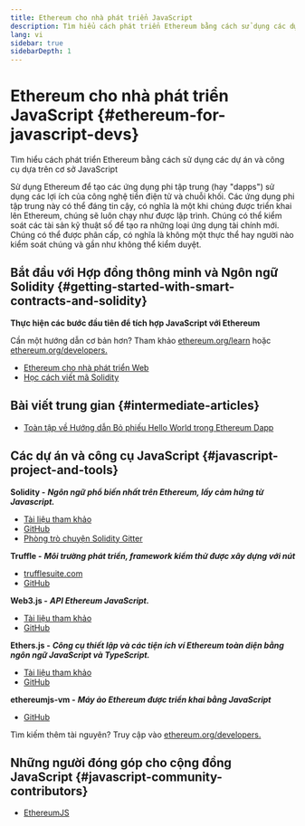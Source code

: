 ```yaml
---
title: Ethereum cho nhà phát triển JavaScript
description: Tìm hiểu cách phát triển Ethereum bằng cách sử dụng các dự án và công cụ dựa trên cơ sở JavaScript
lang: vi
sidebar: true
sidebarDepth: 1
---
```


# Ethereum cho nhà phát triển JavaScript {#ethereum-for-javascript-devs}

<div class="featured">Tìm hiểu cách phát triển Ethereum bằng cách sử dụng các dự án và công cụ dựa trên cơ sở JavaScript</div>

Sử dụng Ethereum để tạo các ứng dụng phi tập trung (hay "dapps") sử dụng các lợi ích của công nghệ tiền điện tử và chuỗi khối. Các ứng dụng phi tập trung này có thể đáng tin cậy, có nghĩa là một khi chúng được triển khai lên Ethereum, chúng sẽ luôn chạy như được lập trình. Chúng có thể kiểm soát các tài sản kỹ thuật số để tạo ra những loại ứng dụng tài chính mới. Chúng có thể được phân cấp, có nghĩa là không một thực thể hay người nào kiểm soát chúng và gần như không thể kiểm duyệt.

## Bắt đầu với Hợp đồng thông minh và Ngôn ngữ Solidity {#getting-started-with-smart-contracts-and-solidity}

**Thực hiện các bước đầu tiên để tích hợp JavaScript với Ethereum**

Cần một hướng dẫn cơ bản hơn? Tham khảo [ethereum.org/learn](/vi/learn/) hoặc [ethereum.org/developers.](/vi/developers/)

- [Ethereum cho nhà phát triển Web](https://medium.com/@mvmurthy/ethereum-for-web-developers-890be23d1d0c)
- [Học cách viết mã Solidity](https://cryptozombies.io/)

## Bài viết trung gian {#intermediate-articles}

- [Toàn tập về Hướng dẫn Bỏ phiếu Hello World trong Ethereum Dapp](https://medium.com/@mvmurthy/full-stack-hello-world-voting-ethereum-dapp-tutorial-part-1-40d2d0d807c2)

## Các dự án và công cụ JavaScript {#javascript-project-and-tools}

**Solidity -** **_Ngôn ngữ phổ biến nhất trên Ethereum, lấy cảm hứng từ Javascript._**

- [Tài liệu tham khảo](https://solidity.readthedocs.io)
- [GitHub](https://github.com/ethereum/solidity/)
- [Phòng trò chuyện Solidity Gitter](https://gitter.im/ethereum/solidity/)

**Truffle -** **_Môi trường phát triển, framework kiểm thử được xây dựng với nút_**

- [trufflesuite.com](https://www.trufflesuite.com/)
- [GitHub](https://github.com/trufflesuite/truffle)

**Web3.js -** **_API Ethereum JavaScript._**

- [Tài liệu tham khảo](https://web3js.readthedocs.io/en/1.0/)
- [GitHub](https://github.com/ethereum/web3.js/)

**Ethers.js -** **_Công cụ thiết lập và các tiện ích ví Ethereum toàn diện bằng ngôn ngữ JavaScript và TypeScript._**

- [Tài liệu tham khảo](https://docs.ethers.io/)
- [GitHub](https://github.com/ethers-io/ethers.js/)

**ethereumjs-vm -** **_Máy ảo Ethereum được triển khai bằng JavaScript_**

- [GitHub](https://github.com/ethereumjs/ethereumjs-vm)

Tìm kiếm thêm tài nguyên? Truy cập vào [ethereum.org/developers.](/vi/developers/)

## Những người đóng góp cho cộng đồng JavaScript {#javascript-community-contributors}

- [EthereumJS](https://ethereumjs.github.io)
